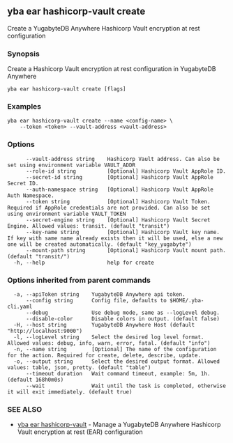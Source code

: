 ## yba ear hashicorp-vault create

Create a YugabyteDB Anywhere Hashicorp Vault encryption at rest configuration

### Synopsis

Create a Hashicorp Vault encryption at rest configuration in YugabyteDB Anywhere

```
yba ear hashicorp-vault create [flags]
```

### Examples

```
yba ear hashicorp-vault create --name <config-name> \
	--token <token> --vault-address <vault-address>
```

### Options

```
      --vault-address string    Hashicorp Vault address. Can also be set using environment variable VAULT_ADDR
      --role-id string          [Optional] Hashicorp Vault AppRole ID.
      --secret-id string        [Optional] Hashicorp Vault AppRole Secret ID.
      --auth-namespace string   [Optional] Hashicorp Vault AppRole Auth Namespace.
      --token string            [Optional] Hashicorp Vault Token. Required if AppRole credentials are not provided. Can also be set using environment variable VAULT_TOKEN
      --secret-engine string    [Optional] Hashicorp Vault Secret Engine. Allowed values: transit. (default "transit")
      --key-name string         [Optional] Hashicorp Vault key name. If key with same name already exists then it will be used, else a new one will be created automatically. (default "key_yugabyte")
      --mount-path string       [Optional] Hashicorp Vault mount path. (default "transit/")
  -h, --help                    help for create
```

### Options inherited from parent commands

```
  -a, --apiToken string    YugabyteDB Anywhere api token.
      --config string      Config file, defaults to $HOME/.yba-cli.yaml
      --debug              Use debug mode, same as --logLevel debug.
      --disable-color      Disable colors in output. (default false)
  -H, --host string        YugabyteDB Anywhere Host (default "http://localhost:9000")
  -l, --logLevel string    Select the desired log level format. Allowed values: debug, info, warn, error, fatal. (default "info")
  -n, --name string        [Optional] The name of the configuration for the action. Required for create, delete, describe, update.
  -o, --output string      Select the desired output format. Allowed values: table, json, pretty. (default "table")
      --timeout duration   Wait command timeout, example: 5m, 1h. (default 168h0m0s)
      --wait               Wait until the task is completed, otherwise it will exit immediately. (default true)
```

### SEE ALSO

* [yba ear hashicorp-vault](yba_ear_hashicorp-vault.md)	 - Manage a YugabyteDB Anywhere Hashicorp Vault encryption at rest (EAR) configuration

